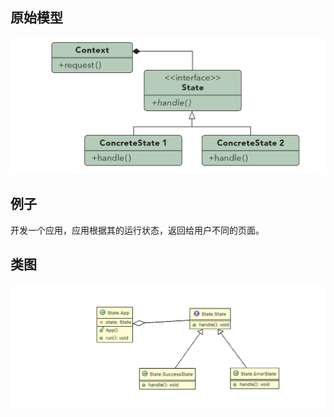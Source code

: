 ## 原始模型
![hh](https://github.com/ICDI0906/Design-Pattern/blob/master/src/State/img/origin.png)
## 例子
开发一个应用，应用根据其的运行状态，返回给用户不同的页面。
## 类图
![hh](https://github.com/ICDI0906/Design-Pattern/blob/master/src/State/img/example.png)
